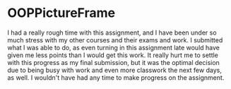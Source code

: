 # OOPPictureFrame

I had a really rough time with this assignment, and I have been under so much stress with my other courses and their exams and work. I submitted what I was able to do, as
even turning in this assignment late would have given me less points than I would get this work. It really hurt me to settle with this progress as my final submission, 
but it was the optimal decision due to being busy with work and even more classwork the next few days, as well. I wouldn't have had any time to make progress on the assignment.

